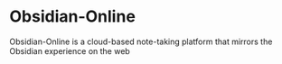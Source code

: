 # Obsidian-Online
Obsidian-Online is a cloud-based note-taking platform that mirrors the Obsidian experience on the web
